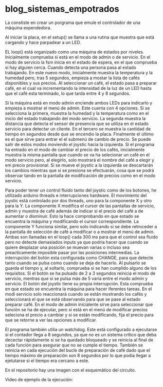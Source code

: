 # blog_sistemas_empotrados


La constiste en crear un porgrama que emule el controlador de una màquina expendedora. 

Al iniciar la placa, en el setup() se llama a una rutina que muestra que está cargando y hace parpadear a un LED. 

EL loop() está organizado como una máquina de estados por niveles. Inicialmente comprueba si está en el modo de admin o de servicio. En el modo de servicio la fsm inicia en el estado de espera, en el que comprueba si hay alguien cerca. Cuando detecta una persona pasa al estado trabajando. En este nuevo modo, inicialmente muestra la temperatura y la humedad pero, tras 5 segundos, empieza a mostar la lista de cafés disponibles y sus precios. Al seleccionar un café, el estado pasa a preparar café, en el cual va incrementando la intensidad de la luz de un LED hasta que el café esta terminado, lo que tarda entre 4 y 8 segundos.

Si la máquina está en modo admin enciende ambos LEDs para indicarlo y empieza a mostrar el menú de admin. Este cuenta con 4 opciones. Si se selecciona la primera, muestra la humedad y la temperatura como en el inicio del estado trabajando del modo servicio. La segunda muestra la distancia que detecta el sensor de presencia que se utiliza en el estado servicio para detectar un cliente. En el tercero se muestra la cantidad de tiempo en segundos desde que se encendio la placa. Finalmente el último es el que sirve para entrar el el submenú de cambio de precio. Se puede salir de estos modos moviendo el joystic hacia la izquierda. Si el programa ha entrado en el modo de cambiar el precio de los cafés, inicialmente muestra la misma pantalla que cuando se va ha selecionar un café en el modo servicio pero, al elegirlo, solo mostrará el nombre del café a elegir y em precio provisional. Si se mueve el joystic a la izquierda se descartarán los cambios mientras que si se presiona se efectuarán, cosa que se podrá observar tando en la pantalla de modificación de precios como en el modo servicio.

Para poder tener un control fluido tanto del joystic como de los botones, he utilizado arduino threads e interrupciones hardware. El movimiento del joystic está controlado por dos threads, uno para la componente X y otro para la Y. La componente X modifica el cursor de las pantallas de servicio, admin y muestra de café además de indicar si el precio del café a de aumentar o disminuir. Esto la hace comprobando en que estado se encuentra la máquina y modificando el cursor correspondiente. La componente Y funciona similar, pero solo indicando si se debe retroceder a la pantalla de selección de café a modificar o a mostrar el menú de admin. Ambas son llamadas en el loop() cada 300 ms para que el control sea fluido pero no detecte demasiados inputs ya que podria hacer que cuando se quiere desplazar una posición se muevan varias o incluso sea preacticamente imposible pasar por las posiciones intermedias. La interrupción del botón esta configurada como CHANGE, para que detecte tanto cuando se pulsa como cuando se deja de hacerlo. Al pulsarlo se guarda el tiempo y, al soltarlo, comprueba si se han cumplido alguno de los requisitos. Si el botón se ha pulsado de 2 a 3 segundos reinicia el modo de servicio, mentras que si se pulsa más de 5 varia entre el modo admin y servicio. El botón del joystic tiene su propia interrupción. Esta comprueba en que estado se encuentra la máquina para hacer iferentes tareas. En el modi servicio solo reaccionará cuando se están mostrando los cafés y seleccionará el que se está observando para que se pase al estado preparar café. En el modo de admin inicialente sirve para seleccionar que función se ha de ejecutar, pero si está en el menú de modificar precios seleciona el precio a cambiar y si se están modificando, fija el precio para que se retorne a ver las opciones a modificar.

El programa también utilia un watchdog. Este está configurado a ejecutarse si el contador llega a 8 segundos, ya que no es un sistema crítico que deba decectar rápidamente si se ha quedado bloqueado y se reinicia al final de cada función para asegurar que no se cumple el tiempo. También se reinicia en cada ejecución del bucle de preparación de café dado que el tiempo máximo de preparación son 8 segundos por lo que podia llegar a ejetutarse si el tiempo era cercano a este.

En el repositorio hay una imagen con el esquemático del circuito.

Video de ejemplo de la ejecución: 
